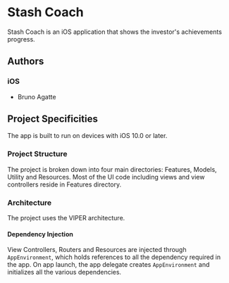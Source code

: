# Stash Coach

Stash Coach is an iOS application that shows the investor's achievements progress.

## Authors

### iOS

- Bruno Agatte

## Project Specificities

The app is built to run on devices with iOS 10.0 or later.

### Project Structure

The project is broken down into four main directories: Features, Models, Utility and Resources. Most of the UI code including views and view controllers reside in Features directory.

### Architecture

The project uses the VIPER architecture.

#### Dependency Injection

View Controllers, Routers and Resources are injected through `AppEnvironment`, which holds references to all the dependency required in the app. On app launch, the app delegate creates `AppEnvironment` and initializes all the various dependencies.